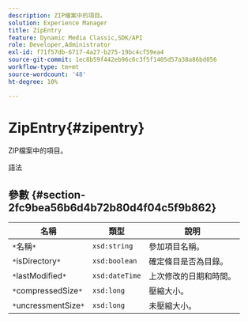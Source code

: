 ```yaml
---
description: ZIP檔案中的項目。
solution: Experience Manager
title: ZipEntry
feature: Dynamic Media Classic,SDK/API
role: Developer,Administrator
exl-id: f71f57db-6717-4a27-b275-19bc4cf59ea4
source-git-commit: 1ec8b59f442eb96c6c3f5f1405d57a38a86bd056
workflow-type: tm+mt
source-wordcount: '48'
ht-degree: 10%

---
```


# ZipEntry{#zipentry}

ZIP檔案中的項目。

語法

## 參數 {#section-2fc9bea56b6d4b72b80d4f04c5f9b862}

| 名稱 | 類型 | 說明 |
|---|---|---|
| `*`名稱`*` | `xsd:string` | 參加項目名稱。 |
| `*`isDirectory`*` | `xsd:boolean` | 確定條目是否為目錄。 |
| `*`lastModified`*` | `xsd:dateTime` | 上次修改的日期和時間。 |
| `*`compressedSize`*` | `xsd:long` | 壓縮大小。 |
| `*`uncressmentSize`*` | `xsd:long` | 未壓縮大小。 |
